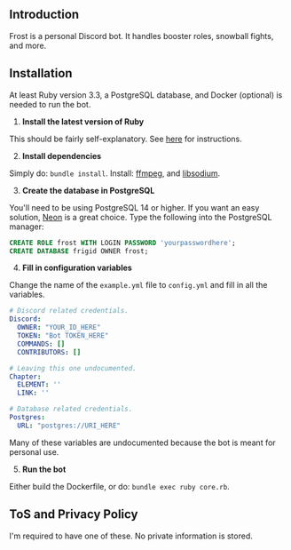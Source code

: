 ## Introduction

Frost is a personal Discord bot. It handles booster roles, snowball fights, and more.

## Installation

At least Ruby version 3.3, a PostgreSQL database, and Docker (optional) is needed to run the bot.

1. **Install the latest version of Ruby**

This should be fairly self-explanatory. See [here](https://www.ruby-lang.org/en/documentation/installation/) for instructions.

2. **Install dependencies**

Simply do: `bundle install`. Install: [ffmpeg](https://www.ffmpeg.org/download.html), and [libsodium](https://github.com/shardlab/discordrb/wiki/Installing-libsodium).

3. **Create the database in PostgreSQL**

You'll need to be using PostgreSQL 14 or higher. If you want an easy solution, [Neon](https://neon.tech/home) is a great choice. Type the following
into the PostgreSQL manager:

```sql
CREATE ROLE frost WITH LOGIN PASSWORD 'yourpasswordhere';
CREATE DATABASE frigid OWNER frost;
```

4. **Fill in configuration variables**

Change the name of the `example.yml` file to `config.yml` and fill in all the variables.

```yaml
# Discord related credentials.
Discord:
  OWNER: "YOUR_ID_HERE"
  TOKEN: "Bot TOKEN_HERE"
  COMMANDS: []
  CONTRIBUTORS: []

# Leaving this one undocumented.
Chapter:
  ELEMENT: ''
  LINK: ''

# Database related credentials.
Postgres:
  URL: "postgres://URI_HERE"
```

Many of these variables are undocumented because the bot is meant for personal use.

5. **Run the bot**

Either build the Dockerfile, or do: `bundle exec ruby core.rb`.

## ToS and Privacy Policy

I'm required to have one of these. No private information is stored.

